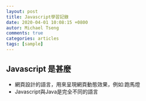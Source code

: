 ```yaml
---
layout: post
title: Javascript學習記錄
date: 2020-04-01 10:08:15 +0800
autor: Michael Tseng
comments: true
categories: articles
tags: [sample]
---
```

## Javascript 是甚麼
* 網頁設計的語言，用來呈現網頁動態效果，例如:跑馬燈
* Javascript與Java是完全不同的語言